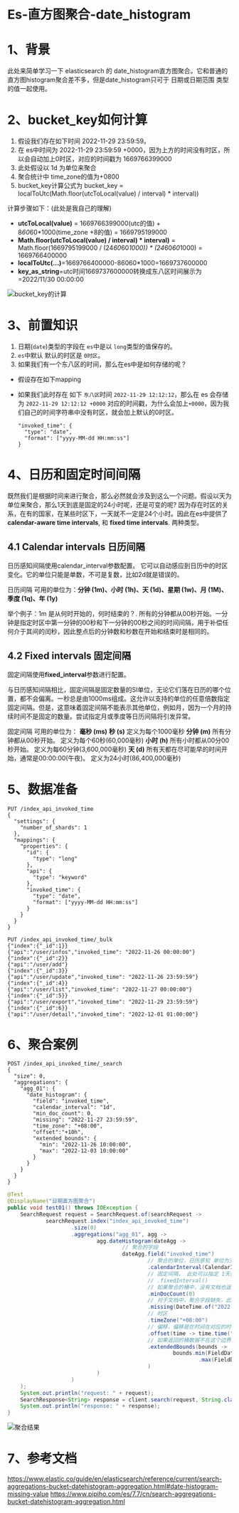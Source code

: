 # Es-直方图聚合-date_histogram

# 1、背景

此处来简单学习一下 elasticsearch 的 date_histogram直方图聚合。它和普通的直方图histogram聚合差不多，但是date_histogram只可于 日期或日期范围 类型的值一起使用。

# 2、bucket_key如何计算

1. 假设我们存在如下时间 2022-11-29 23:59:59。
2. 在 es中时间为 2022-11-29 23:59:59 +0000，因为上方的时间没有时区，所以会自动加上0时区，对应的时间戳为 1669766399000
3. 此处假设以 1d 为单位来聚合
4. 聚合统计中 time_zone的值为+0800
5. bucket_key计算公式为 bucket_key = localToUtc(Math.floor(utcToLocal(value) / interval) * interval))

计算步骤如下：(此处是我自己的理解)

- **utcToLocal(value)** = 1669766399000(utc的值) + 8*60*60*1000(time_zone +8的值) = 1669795199000
- **Math.floor(utcToLocal(value) / interval) * interval)** = Math.floor(1669795199000 / (24*60*60*1000)) * (24*60*60*1000) = 1669766400000
- **localToUtc(...)**=1669766400000-86060*1000=1669737600000
- **key_as_string**=utc时间1669737600000转换成东八区时间展示为=2022/11/30 00:00:00

![bucket_key的计算](https://img-blog.csdnimg.cn/a0002c4c124440ba9e959f16897b2bd4.png)

# 3、前置知识

1. 日期(`date`)类型的字段在 `es`中是以 `long`类型的值保存的。
2. `es`中默认 默认的时区是 `0时区`。
3. 如果我们有一个东八区的时间，那么在es中是如何存储的呢？

- 假设存在如下mapping

- 如果我们此时存在 如下 `东八区`时间 `2022-11-29 12:12:12`，那么在 es 会存储为 `2022-11-29 12:12:12 +0000` 对应的时间戳，为什么会加上`+0000`，因为我们自己的时间字符串中没有时区，就会加上默认的0时区。

  ```
  "invoked_time": {
    "type": "date",
    "format": ["yyyy-MM-dd HH:mm:ss"]
  }
  ```

# 4、日历和固定时间间隔

既然我们是根据时间来进行聚合，那么必然就会涉及到这么一个问题。假设以天为单位来聚合，那么1天到底是固定的24小时呢，还是可变的呢? 因为存在时区的关系，在有的国家，在某些时区下，一天就不一定是24个小时。因此在es中提供了**calendar-aware time intervals**, 和 **fixed time intervals**. 两种类型。

## 4.1 Calendar intervals 日历间隔

日历感知间隔使用calendar_interval参数配置。 它可以自动感应到日历中的时区变化。它的单位只能是单数，不可是复数，比如2d就是错误的。

日历间隔 可用的单位为：**分钟 (1m)、小时 (1h)、天 (1d)、星期 (1w)、月 (1M)、季度 (1q)、年 (1y)**



举个例子：1m 是从何时开始的，何时结束的？.
所有的分钟都从00秒开始。一分钟是指定时区中第一分钟的00秒和下一分钟的00秒之间的时间间隔，用于补偿任何介于其间的闰秒，因此整点后的分钟数和秒数在开始和结束时是相同的。

## 4.2 Fixed intervals 固定间隔

固定间隔使用**fixed_interval**参数进行配置。

与日历感知间隔相比，固定间隔是固定数量的SI单位，无论它们落在日历的哪个位置，都不会偏离。一秒总是由1000ms组成。这允许以支持的单位的任意倍数指定固定间隔。但是，这意味着固定间隔不能表示其他单位，例如月，因为一个月的持续时间不是固定的数量。尝试指定月或季度等日历间隔将引发异常。

固定间隔 可用的单位为：
**毫秒 (ms)**
**秒 (s)**
          定义为每个1000毫秒
**分钟 (m)**
          所有分钟都从00秒开始。 定义为每个60秒(60,000毫秒)
**小时 (h)**
          所有小时都从00分00秒开始。 定义为每60分钟(3,600,000毫秒)
**天 (d)**
          所有天都在尽可能早的时间开始，通常是00:00:00(午夜)。 定义为24小时(86,400,000毫秒)

# 5、数据准备

```
PUT /index_api_invoked_time
{
  "settings": {
    "number_of_shards": 1
  },
  "mappings": {
    "properties": {
      "id": {
        "type": "long"
      },
      "api": {
        "type": "keyword"
      },
      "invoked_time": {
        "type": "date",
        "format": ["yyyy-MM-dd HH:mm:ss"]
      }
    }
  }
}
```

```
PUT /index_api_invoked_time/_bulk
{"index":{"_id":1}}
{"api":"/user/infos","invoked_time": "2022-11-26 00:00:00"}
{"index":{"_id":2}}
{"api":"/user/add"}
{"index":{"_id":3}}
{"api":"/user/update","invoked_time": "2022-11-26 23:59:59"}
{"index":{"_id":4}}
{"api":"/user/list","invoked_time": "2022-11-27 00:00:00"}
{"index":{"_id":5}}
{"api":"/user/export","invoked_time": "2022-11-29 23:59:59"}
{"index":{"_id":6}}
{"api":"/user/detail","invoked_time": "2022-12-01 01:00:00"}
```

# 6、聚合案例

```
POST /index_api_invoked_time/_search 
{
  "size": 0, 
  "aggregations": {
    "agg_01": {
      "date_histogram": {
        "field": "invoked_time",
        "calendar_interval": "1d",
        "min_doc_count": 0,
        "missing": "2022-11-27 23:59:59",
        "time_zone": "+08:00",
        "offset":"+10h",
        "extended_bounds": {
          "min": "2022-11-26 10:00:00",
          "max": "2022-12-03 10:00:00"
        }
      }
    }
  }
}
```

```java
@Test
@DisplayName("日期直方图聚合")
public void test01() throws IOException {
    SearchRequest request = SearchRequest.of(searchRequest ->
            searchRequest.index("index_api_invoked_time")
                    .size(0)
                    .aggregations("agg_01", agg ->
                            agg.dateHistogram(dateAgg ->
                                    // 聚合的字段
                                    dateAgg.field("invoked_time")
                                            // 聚合的单位，日历感知 单位为天，此时的一天不一定为24小时，因为夏令时时，有些国家一天可能只有23个小时
                                            .calendarInterval(CalendarInterval.Day)
                                            // 固定间隔， 此处可以指定 1天就是24小时
                                            // .fixedInterval()
                                            // 如果聚合的桶中，没有文档也返回
                                            .minDocCount(0)
                                            // 对于文档中，聚合字段缺失，此处给一个默认值，默认情况是此文档不参与聚合
                                            .missing(DateTime.of("2022-11-27 23:59:59", DateTimeFormatter.ofPattern("yyyy-MM-dd HH:mm:ss")))
                                            // 时区
                                            .timeZone("+08:00")
                                            // 偏移，偏移是在时间在对应的时区调整之后，再去偏移
                                            .offset(time -> time.time("+10h"))
                                            // 如果返回的桶数据不在这个边界中，则给默认值，不会对数据进行过滤。
                                            .extendedBounds(bounds ->
                                                    bounds.min(FieldDateMath.of(f -> f.expr("2022-11-26 10:00:00")))
                                                            .max(FieldDateMath.of(f -> f.expr("2022-12-03 10:00:00")))
                                            )
                            )
                    )
    );
    System.out.println("request: " + request);
    SearchResponse<String> response = client.search(request, String.class);
    System.out.println("response: " + response);
}
```

![聚合结果](https://img-blog.csdnimg.cn/027c846787d14dccb56b0b806b0bd4e7.png)

# 7、参考文档

https://www.elastic.co/guide/en/elasticsearch/reference/current/search-aggregations-bucket-datehistogram-aggregation.html#date-histogram-missing-value
https://www.pipiho.com/es/7.7/cn/search-aggregations-bucket-datehistogram-aggregation.html